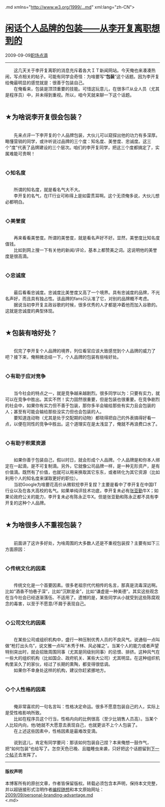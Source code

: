 <!DOCTYPE.md>
.md xmlns="http://www.w3.org/1999/...md" xml:lang="zh-CN">
<head>
<meta http-equiv="Content-Type" content="text.md; charset=utf-8" />
<meta name="generator" content="Python script by program.think@gmail.com" />
<meta name="provider" content="program-think.blogspot.com" />
<link type="text/css" rel="stylesheet" href="../../css/program-think.css" />
<title>闲话个人品牌的包装——从李开复离职想到的 - 编程随想的博客</title>
</head>
<body>
<div id="main" style="width:100%;">
<h1><a href="../../index.md" title="回到首页">闲话个人品牌的包装——从李开复离职想到的</a></h1>
<div class="post-info"><span class="date-header">2009-09-09</span><a href="../../tags/E8818CE59CBAE782B9E6BBB4.md" class="tag">职场点滴</a> </div>
<hr>
<div class="post">
&#12288;&#12288;这几天关于李开复离职的消息充斥着各大ＩＴ新闻网站。今天俺也来凑凑热闹，写点相关的帖子。可能有同学会奇怪：为啥要写“<b>包装</b>”这个话题。因为李开复给俺最明显的感觉就是：很善于包装自己。<br />&#12288;&#12288;在俺看来，包装是顶顶重要的技能。可惜这玩意儿，在很多IT从业人员（尤其是程序员）中，并未得到重视。所以，咱今天就来聊一下这个话题。<!--program-think--><br /><br /><h2>★为啥说李开复很会包装？</h2><br />&#12288;&#12288;先来点评一下李开复的个人品牌包装，大伙儿可以窥探出他的功力有多深厚。略懂营销的同学，或许听说过品牌的三个度：知名度、美誉度、忠诚度。这三个"度"代表了品牌建设的三个层次。咱们的李开复同学，把这三个度都搞定了，实属难能可贵啊！<br /><br /><h3>◇知名度</h3><br />&#12288;&#12288;所谓的知名度，就是看名气大不大。<br />&#12288;&#12288;李开复的名气，在IT行业可称得上是如雷贯耳啊。这个无须俺多说，大伙儿想必都明白。<br /><br /><h3>◇美誉度</h3><br />&#12288;&#12288;再来看看美誉度。所谓的美誉度，就是看名声好不好。显然，美誉度比知名度值钱。<br />&#12288;&#12288;比如到网上搜一下有关他的新闻/评论，基本上都赞美之词。这说明他的美誉度是很高滴。<br /><br /><h3>◇忠诚度</h3><br />&#12288;&#12288;最后看看忠诚度。忠诚度比美誉度又高了一个境界。具有忠诚度的品牌，不光名声好，而且具有独占性。该品牌的fans只认准了它，对别的品牌概不考虑。<br />&#12288;&#12288;据说当初李开复主政谷歌的时候，很多优秀的人才都是冲着他而加入谷歌的。这就是忠诚度的典型体现。<br /><br /><h2>★包装有啥好处？</h2><br />&#12288;&#12288;侃完了李开复个人品牌的境界，列位看官应该大致感觉到个人品牌的威力了吧？接下来，俺稍微总结一下，个人品牌的包装有些啥好处。<br /><br /><h3>◇有助于应对竞争</h3><br />&#12288;&#12288;当今社会的特点之一，就是竞争越来越剧烈。很多同学以为：只要有实力，就可以在竞争中胜出。其实不然！实力固然很重要，但是包装也很重要。在竞争剧烈的社会中，如果你有实力但不善于包装，那你多半会输给那些有实力且会包装的人；甚至有可能会输给那些没实力但也会包装的人。<br />&#12288;&#12288;要知道连动物（尤其是处于交配期的动物）都晓得把自己的外表搞得好看一点，以便在同性的竞争中胜出。这个道理实在是太浅显了，俺就不再浪费口水了。<br /><br /><h3>◇有助于积累资源</h3><br />&#12288;&#12288;如果你善于包装自己，假以时日，就会形成个人品牌。个人品牌是和你本人绑定在一起滴，是不可复制滴。另外，它就像公司品牌一样，是一种无形资产，是有价值滴。既然有了价值，也就可以用来换取其它东东，或者转化为其它资源（比如利用个人的知名度来谋取更好的职位）。<br />&#12288;&#12288;当初Google为啥要花高价从微软挖李开复捏？主要是看中了李开复在中国IT行业以及在各大高校的名气。如果单纯评技术功底，李开复未必有<a href="http://baike.baidu.com/view/41986.htm" target="_blank" rel="nofollow">张亚勤</a>牛X；如果论政府公关的能力，李开复未必有陈永正牛X。但是张亚勤和陈永正都不具有李开复的这种个人品牌。<br /><br /><h2>★为啥很多人不重视包装？</h2><br />&#12288;&#12288;前面讲了这许多好处，为啥周围的大多数人还是不重视包装捏？主要有如下三方面原因：<br /><br /><h3>◇传统文化的因素</h3><br />&#12288;&#12288;传统文化是一个首要因素。很多老祖宗代代相传的名言，那真是流毒深远啊。比如“酒香不怕巷子深”，比如“沉默是金”，比如“谦虚是一种美德”。其实这些观念在当今社会已经逐渐落伍、不适用了。遗憾的是，某些同学从小就受到这些陈腐观念的毒害，以至于不愿意/不屑于表现自己。<br /><br /><h3>◇公司文化的因素</h3><br />&#12288;&#12288;在某些公司或组织机构中，盛行一种压制优秀人员的不良风气。说通俗一点叫做“枪打出头鸟”，说文雅一点叫“木秀于林、风必摧之”。当某个人的能力或者声望特别突出时，就会招致周围同事（尤其是同级别同事）的忌恨、排挤。这种风气在一些大的组织机构（比如国企、政府机关、某些大公司）尤其明显。在这种组织机构里呆久了的家伙，经过了长期的熏陶，都变得很低调。<br />&#12288;&#12288;如果你不幸身处这样的机构，建议你赶紧挪地方。<br /><br /><h3>◇个人性格的因素</h3><br />&#12288;&#12288;俺非常喜欢的一句名言叫：性格决定命运。很多不愿意包装自己的人，实际上是受性格影响所致。<br />&#12288;&#12288;比如在程序员这个行当，性格内向的比例很高（至少比销售人员高）。当某个人比较内向，他/她就不大愿意去表现自己，也就更谈不上个人包装了。<br />&#12288;&#12288;在上述这些因素中，性格因素是最难改变滴。<br /><br />&#12288;&#12288;说到这儿，肯定有同学要问：那该如何包装自己捏？本来俺想一鼓作气，把“如何包装”也给写了。怎奈天色已晚、且瞌睡虫来袭，只好把这个话题留到<a href="../../2009/09/how-to-personal-branding.md">下一个帖子</a>去发挥了。<div class="blogger-post-footer">
</div>
<hr>
<div class="copyright">
<h4>版权声明</h4>
本博客所有的原创文章，作者皆保留版权。转载必须包含本声明，保持本文完整，并以超链接形式注明作者<a href="mailto:program.think@gmail.com">编程随想</a>和本文原始网址：<br>
<a href="2009/09/personal-branding-advantage.md">2009/09/personal-branding-advantage.md</a>
</div>
</div>
</body>
<.md>
